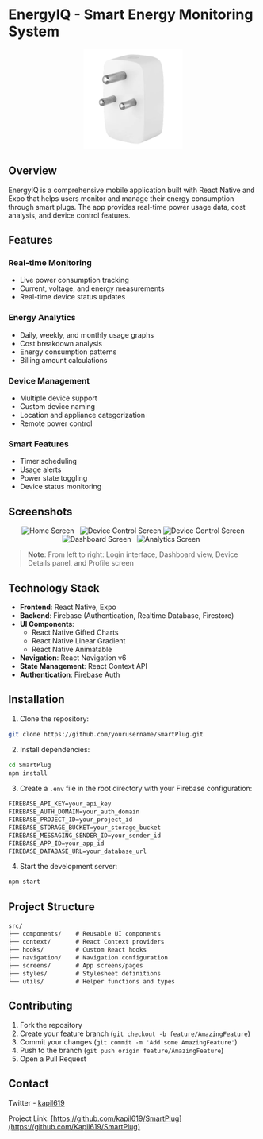 # EnergyIQ - Smart Energy Monitoring System

<p align="center">
  <img src="assets/realplug.png" alt="EnergyIQ Logo" width="200"/>
</p>

## Overview

EnergyIQ is a comprehensive mobile application built with React Native and Expo that helps users monitor and manage their energy consumption through smart plugs. The app provides real-time power usage data, cost analysis, and device control features.

## Features

### Real-time Monitoring
- Live power consumption tracking
- Current, voltage, and energy measurements
- Real-time device status updates

### Energy Analytics
- Daily, weekly, and monthly usage graphs
- Cost breakdown analysis
- Energy consumption patterns
- Billing amount calculations

### Device Management
- Multiple device support
- Custom device naming
- Location and appliance categorization 
- Remote power control

### Smart Features
- Timer scheduling
- Usage alerts
- Power state toggling
- Device status monitoring

## Screenshots

<div align="center">
  <p float="left">
    <img src="https://github.com/user-attachments/assets/fade053d-05c7-4776-ada1-3b2cb8bf682e" width="180" alt="Home Screen"/>&nbsp;&nbsp;
    <img src="https://github.com/user-attachments/assets/ad696cef-e103-47b4-8220-b3da55240b39" width="180" alt="Device Control Screen"/>
    <img src="https://github.com/user-attachments/assets/cea838ac-c55c-43db-8969-7f4ff1c09a0e" width="180" alt="Device Control Screen"/>
    <img src="https://github.com/user-attachments/assets/842c37c2-05b6-485d-be0d-e2a05f220dc5" width="180" alt="Dashboard Screen"/>&nbsp;&nbsp;
    <img src="https://github.com/user-attachments/assets/99dd135a-e04f-4c40-9917-b2f715bf84c1" width="180" alt="Analytics Screen"/>&nbsp;&nbsp;
  </p>
</div>

> **Note**: From left to right: Login interface, Dashboard view, Device Details panel, and Profile screen


## Technology Stack

- **Frontend**: React Native, Expo
- **Backend**: Firebase (Authentication, Realtime Database, Firestore)
- **UI Components**: 
  - React Native Gifted Charts
  - React Native Linear Gradient
  - React Native Animatable
- **Navigation**: React Navigation v6
- **State Management**: React Context API
- **Authentication**: Firebase Auth

## Installation

1. Clone the repository:
```bash
git clone https://github.com/yourusername/SmartPlug.git
```

2. Install dependencies:
```bash
cd SmartPlug
npm install
```

3. Create a `.env` file in the root directory with your Firebase configuration:
```
FIREBASE_API_KEY=your_api_key
FIREBASE_AUTH_DOMAIN=your_auth_domain
FIREBASE_PROJECT_ID=your_project_id
FIREBASE_STORAGE_BUCKET=your_storage_bucket
FIREBASE_MESSAGING_SENDER_ID=your_sender_id
FIREBASE_APP_ID=your_app_id
FIREBASE_DATABASE_URL=your_database_url
```

4. Start the development server:
```bash
npm start
```

## Project Structure

```
src/
├── components/    # Reusable UI components
├── context/       # React Context providers
├── hooks/         # Custom React hooks
├── navigation/    # Navigation configuration
├── screens/       # App screens/pages
├── styles/        # Stylesheet definitions
└── utils/         # Helper functions and types
```

## Contributing

1. Fork the repository
2. Create your feature branch (`git checkout -b feature/AmazingFeature`)
3. Commit your changes (`git commit -m 'Add some AmazingFeature'`)
4. Push to the branch (`git push origin feature/AmazingFeature`)
5. Open a Pull Request

## Contact

Twitter - [kapil619](https://x.com/kapil_badokar)

Project Link: [https://github.com/kapil619/SmartPlug](https://github.com/Kapil619/SmartPlug)
